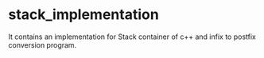 # stack_implementation
It contains an implementation for Stack container of c++ and infix to postfix conversion program.
